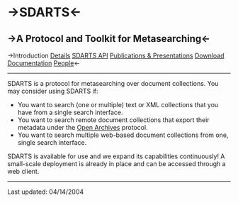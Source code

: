 ->SDARTS<-
  ======

->A Protocol and Toolkit for Metasearching<-
  ----------------------------------------

->Introduction [Details](https://github.com/ipeirotis/SDARTS/blob/master/details.md) [SDARTS API](https://github.com/ipeirotis/SDARTS/blob/master/sdartsapi.md) [Publications & Presentations](https://github.com/ipeirotis/SDARTS/blob/master/publications.md) [Download](https://github.com/ipeirotis/SDARTS/blob/master/download.md)	[Documentation](https://github.com/ipeirotis/SDARTS/blob/master/documentation.md) [People](https://github.com/ipeirotis/SDARTS/blob/master/people.md)<-

* * *

SDARTS is a protocol for metasearching over document collections. You may consider using SDARTS if:

 * You want to search (one or multiple) text or XML collections that you have from a single search interface.
 * You want to search remote document collections that export their metadata under the [Open Archives](http://www.openarchives.org/) protocol.
 * You want to search multiple web-based document collections from one, single search interface.

SDARTS is available for use and we expand its capabilities continuously! A small-scale deployment is already in place and can be accessed through a web client.

* * *

Last updated: 04/14/2004